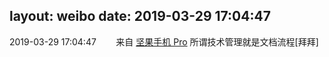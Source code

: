 layout: weibo
date: 2019-03-29 17:04:47
---
<meta name="referrer" content="no-referrer" />

2019-03-29 17:04:47  &nbsp;&nbsp;&nbsp;&nbsp;&nbsp;&nbsp; 来自 <a href="http://app.weibo.com/t/feed/Z4AgP" rel="nofollow">坚果手机 Pro</a>
所谓技术管理就是文档流程[拜拜] ​​​
